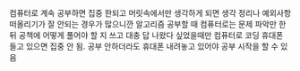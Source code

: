 컴퓨터로 계속 공부하면 집중 한되고 머릿속에서만 생각하게 되면 생각 정리나 예외사항 떠올리기가 잘 안되는 경우가 많으니깐 알고리즘 공부할 때 컴퓨터로는 문제 파악만 한 뒤 공책에 어떻게 풀어야 할 지 쓰고 대충 답 나왔다 싶었을때만 컴퓨터로 코딩
휴대폰 들고 있으면 집중 안 됨. 공부 안하더라도 휴대폰 내려놓고 있어야 공부 시작을 할 수 있음
